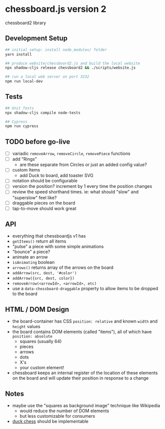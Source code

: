# chessboard.js version 2

chessboard2 library

## Development Setup

```sh
## initial setup: install node_modules/ folder
yarn install

## produce website/chessboard2.js and build the local website
npx shadow-cljs release chessboard2 && ./scripts/website.js

## run a local web server on port 3232
npm run local-dev
```

## Tests

```sh
## Unit Tests
npx shadow-cljs compile node-tests

## Cypress
npm run cypress
```

## TODO before go-live

- [ ] variadic `removeArrow`, `removeCircle`, `removePiece` functions
- [ ] add "Rings"
  - are these separate from Circles or just an added config value?
- [ ] custom Items
  - add Duck to board, add toaster SVG
- [ ] notation should be configurable
- [ ] version the position? increment by 1 every time the position changes
- [ ] review the speed shorthand times. ie: what should "slow" and "superslow" feel like?
- [ ] draggable pieces on the board
- [ ] tap-to-move should work great

## API

- everything that chessboardjs v1 has
- `getItems()` return all items
- "pulse" a piece with some simple animations
- "bounce" a piece?
- animate an arrow
- `isAnimating` boolean
- `arrows()` returns array of the arrows on the board
- `addArrow(src, dest, '#color')`
- `addArrow({src, dest, color})`
- `removeArrow(<arrowId>, <arrowId>, etc)`
- use a `data-chessboard-draggable` property to allow items to be dropped to the board

## HTML / DOM Design

- the board-container has CSS `position: relative` and known `width` and `height` values
- the board contains DOM elements (called "items"), all of which have `position: absolute`
  - squares (usually 64)
  - pieces
  - arrows
  - dots
  - X's
  - your custom element!
- chessboard keeps an internal register of the location of these elements on the board
  and will update their position in response to a change

## Notes

- maybe use the "squares as background image" technique like Wikipedia
  - would reduce the number of DOM elements
  - but less customizable for consumers
- [duck chess](https://duckchess.com/) should be implementable
